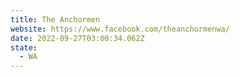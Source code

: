 ```yaml
---
title: The Anchormen
website: https://www.facebook.com/theanchormenwa/
date: 2022-09-27T03:00:34.062Z
state:
  - WA
---
```

